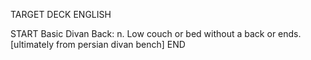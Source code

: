 TARGET DECK
ENGLISH

START
Basic
Divan
Back: n. Low couch or bed without a back or ends. [ultimately from persian divan bench]
END
